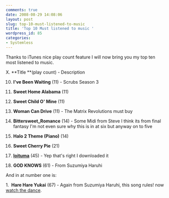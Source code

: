 ```yaml
---
comments: true
date: 2008-08-29 14:08:06
layout: post
slug: top-10-must-listened-to-music
title: 'Top 10 Must listened to music '
wordpress_id: 85
categories:
- Systemless
---
```


Thanks to iTunes nice play count feature I will now bring you my top ten most listened to music.

X. **Title **(play count) - Description

10. **I've Been Waiting** (11) - Scrubs Season 3

9. **Sweet Home Alabama** (11)

8. **Sweet Child O' Mine** (11)

7. **Woman Can Drive** (11) - The Matrix Revolutions must buy

6. **Bittersweet_Romance** (14) - Some Midi from Steve I think its from final fantasy I'm not even sure why this is in at six but anyway on to five

5. **Halo 2 Theme (Piano)** (14)

4. **Sweet Cherry Pie** (21)

3. **[loituma](http://www.leekspin.com/)** (45) - Yep that's right I downloaded it

2. **GOD KNOWS** (61) - From Suzumiya Haruhi

And in at number one is:

1.  **Hare Hare Yukai** (67) - Again from Suzumiya Haruhi, this song rules! now [watch the dance](http://www.youtube.com/watch?v=mEOwq128KhM).
